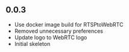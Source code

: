 <!-- https://developers.home-assistant.io/docs/add-ons/presentation#keeping-a-changelog -->

## 0.0.3

- Use docker image build for RTSPtoWebRTC
- Removed unnecessary preferences
- Update logo to WebRTC logo
- Initial skeleton
